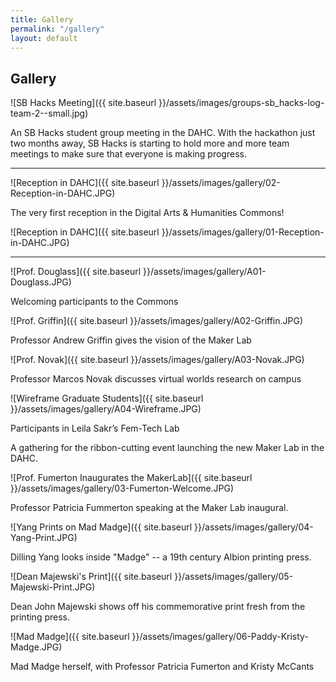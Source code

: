 ```yaml
---
title: Gallery
permalink: "/gallery"
layout: default
---
```


## Gallery

![SB Hacks Meeting]({{ site.baseurl }}/assets/images/groups-sb_hacks-log-team-2--small.jpg)

An SB Hacks student group meeting in the DAHC. With the hackathon just two months away, SB Hacks is starting to hold more and more team meetings to make sure that everyone is making progress.

----------

![Reception in DAHC]({{ site.baseurl }}/assets/images/gallery/02-Reception-in-DAHC.JPG)

The very first reception in the Digital Arts & Humanities Commons!

![Reception in DAHC]({{ site.baseurl }}/assets/images/gallery/01-Reception-in-DAHC.JPG)

----------

![Prof. Douglass]({{ site.baseurl }}/assets/images/gallery/A01-Douglass.JPG)

Welcoming participants to the Commons

![Prof. Griffin]({{ site.baseurl }}/assets/images/gallery/A02-Griffin.JPG)

Professor Andrew Griffin gives the vision of the Maker Lab

![Prof. Novak]({{ site.baseurl }}/assets/images/gallery/A03-Novak.JPG)

Professor Marcos Novak discusses virtual worlds research on campus

![Wireframe Graduate Students]({{ site.baseurl }}/assets/images/gallery/A04-Wireframe.JPG)

Participants in Leila Sakr’s Fem-Tech Lab

A gathering for the ribbon-cutting event launching the new Maker Lab in the DAHC.

![Prof. Fumerton Inaugurates the MakerLab]({{ site.baseurl }}/assets/images/gallery/03-Fumerton-Welcome.JPG)

Professor Patricia Fummerton speaking at the Maker Lab inaugural.

![Yang Prints on Mad Madge]({{ site.baseurl }}/assets/images/gallery/04-Yang-Print.JPG)

Dilling Yang looks inside "Madge" -- a 19th century Albion printing press.

![Dean Majewski's Print]({{ site.baseurl }}/assets/images/gallery/05-Majewski-Print.JPG)

Dean John Majewski shows off his commemorative print fresh from the printing press.

![Mad Madge]({{ site.baseurl }}/assets/images/gallery/06-Paddy-Kristy-Madge.JPG)

Mad Madge herself, with Professor Patricia Fumerton and Kristy McCants